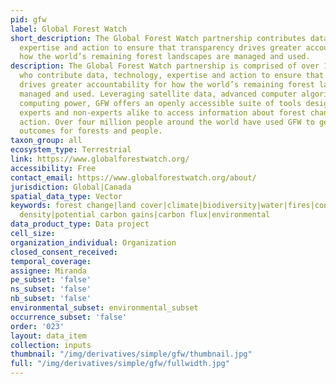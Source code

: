 ```yaml
---
pid: gfw
label: Global Forest Watch
short_description: The Global Forest Watch partnership contributes data, technology,
  expertise and action to ensure that transparency drives greater accountability for
  how the world’s remaining forest landscapes are managed and used.
description: The Global Forest Watch partnership is comprised of over 100 organizations
  who contribute data, technology, expertise and action to ensure that transparency
  drives greater accountability for how the world’s remaining forest landscapes are
  managed and used. Leveraging satellite data, advanced computer algorithms and cloud
  computing power, GFW offers an openly accessible suite of tools designed to enable
  experts and non-experts alike to access information about forest change and mobilize
  action. Over four million people around the world have used GFW to generate better
  outcomes for forests and people.
taxon_group: all
ecosystem_type: Terrestrial
link: https://www.globalforestwatch.org/
accessibility: Free
contact_email: https://www.globalforestwatch.org/about/
jurisdiction: Global|Canada
spatial_data_type: Vector
keywords: forest change|land cover|climate|biodiversity|water|fires|conservation|people|infrastructure|commodities|deforestation|carbon
  density|potential carbon gains|carbon flux|environmental
data_product_type: Data project
cell_size: 
organization_individual: Organization
closed_consent_received: 
temporal_coverage: 
assignee: Miranda
pe_subset: 'false'
ns_subset: 'false'
nb_subset: 'false'
environmental_subset: environmental_subset
occurrence_subset: 'false'
order: '023'
layout: data_item
collection: inputs
thumbnail: "/img/derivatives/simple/gfw/thumbnail.jpg"
full: "/img/derivatives/simple/gfw/fullwidth.jpg"
---
```

